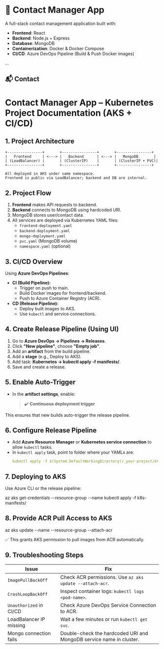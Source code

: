 # 📇 Contact Manager App

A full-stack contact management application built with:

- **Frontend**: React
- **Backend**: Node.js + Express
- **Database**: MongoDB
- **Containerization**: Docker & Docker Compose
- **CI/CD**: Azure DevOps Pipeline (Build & Push Docker images)

...

## 📬 Contact


# Contact Manager App – Kubernetes Project Documentation (AKS + CI/CD)

## 1. Project Architecture
```
+----------------+       +----------------+       +----------------+
|   Frontend     | <---> |   Backend      | <---> |   MongoDB       |
| (LoadBalancer) |       | (ClusterIP)    |       | (ClusterIP + PVC)|
+----------------+       +----------------+       +----------------+

All deployed in AKS under same namespace.
Frontend is public via LoadBalancer; backend and DB are internal.
```

## 2. Project Flow
1. **Frontend** makes API requests to backend.
2. **Backend** connects to MongoDB using hardcoded URI.
3. MongoDB stores user/contact data.
4. All services are deployed via Kubernetes YAML files:
   - `frontend-deployment.yaml`
   - `backend-deployment.yaml`
   - `mongo-deployment.yaml`
   - `pvc.yaml` (MongoDB volume)
   - `namespace.yaml` (optional)

## 3. CI/CD Overview
Using **Azure DevOps Pipelines**:
- **CI (Build Pipeline):**
  - Trigger on push to main.
  - Build Docker images for frontend/backend.
  - Push to Azure Container Registry (ACR).
- **CD (Release Pipeline):**
  - Deploy built images to AKS.
  - Use `kubectl` and service connections.

## 4. Create Release Pipeline (Using UI)
1. Go to **Azure DevOps → Pipelines → Releases**.
2. Click **"New pipeline"**, choose **"Empty job"**.
3. Add an **artifact** from the build pipeline.
4. Add a **stage** (e.g., Deploy to AKS).
5. Add task: **Kubernetes → kubectl apply -f manifests/**.
6. Save and create a release.

## 5. Enable Auto-Trigger
- In the **artifact settings**, enable:
  > ✔️ **Continuous deployment trigger**

This ensures that new builds auto-trigger the release pipeline.

## 6. Configure Release Pipeline
- Add **Azure Resource Manager** or **Kubernetes service connection** to allow `kubectl` tasks.
- In `kubectl apply` task, point to folder where your YAMLs are:
  ```yaml
  kubectl apply -f $(System.DefaultWorkingDirectory)/_your-project/drop/manifests/
  ```

## 7. Deploying to AKS
Use Azure CLI or the release pipeline:

az aks get-credentials --resource-group <rg-name> --name <aks-cluster-name>
kubectl apply -f k8s-manifests/


## 8. Provide ACR Pull Access to AKS

az aks update   --name <aks-cluster>   --resource-group <rg>   --attach-acr <acr-name>


✅ This grants AKS permission to pull images from ACR automatically.

## 9. Troubleshooting Steps

| Issue                    | Fix                                                                 |
|--------------------------|----------------------------------------------------------------------|
| `ImagePullBackOff`       | Check ACR permissions. Use `az aks update --attach-acr`.             |
| `CrashLoopBackOff`       | Inspect container logs: `kubectl logs <pod-name>`.                  |
| `Unauthorized` in CI/CD  | Check Azure DevOps Service Connection to ACR.                        |
| LoadBalancer IP missing  | Wait a few minutes or run `kubectl get svc`.                         |
| Mongo connection fails   | Double-check the hardcoded URI and MongoDB service name in cluster.  |

